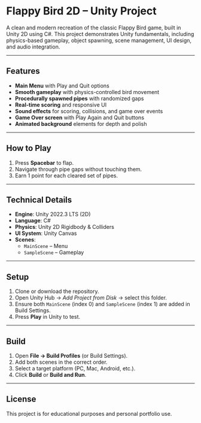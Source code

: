 # Flappy Bird 2D – Unity Project

A clean and modern recreation of the classic Flappy Bird game, built in Unity 2D using C#. This project demonstrates Unity fundamentals, including physics-based gameplay, object spawning, scene management, UI design, and audio integration.

---

## Features

- **Main Menu** with Play and Quit options  
- **Smooth gameplay** with physics-controlled bird movement  
- **Procedurally spawned pipes** with randomized gaps  
- **Real-time scoring** and responsive UI  
- **Sound effects** for scoring, collisions, and game over events  
- **Game Over screen** with Play Again and Quit buttons  
- **Animated background** elements for depth and polish  

---

## How to Play

1. Press **Spacebar** to flap.  
2. Navigate through pipe gaps without touching them.  
3. Earn 1 point for each cleared set of pipes. 

---

## Technical Details

- **Engine**: Unity 2022.3 LTS (2D)  
- **Language**: C#  
- **Physics**: Unity 2D Rigidbody & Colliders  
- **UI System**: Unity Canvas  
- **Scenes**:
  - `MainScene` – Menu  
  - `SampleScene` – Gameplay  

---

## Setup

1. Clone or download the repository.  
2. Open Unity Hub → *Add Project from Disk* → select this folder.  
3. Ensure both `MainScene` (index 0) and `SampleScene` (index 1) are added in Build Settings.  
4. Press **Play** in Unity to test.

---

## Build

1. Open **File → Build Profiles** (or Build Settings).  
2. Add both scenes in the correct order.  
3. Select a target platform (PC, Mac, Android, etc.).  
4. Click **Build** or **Build and Run**.

---

## License

This project is for educational purposes and personal portfolio use.
